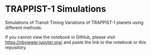 # TRAPPIST-1 Simulations
Simulations of Transit Timing Variations of TRAPPIST-1 planets using different methods.

If you cannot view the notebook in GitHub, please visit https://nbviewer.jupyter.org/ 
and paste the link to the notebook or this repository.
